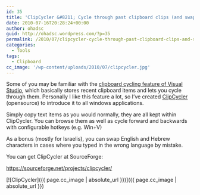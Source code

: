 ```yaml
---
id: 35
title: 'ClipCycler &#8211; Cycle through past clipboard clips (and swap Hebrew / English mistypes)'
date: 2010-07-16T20:28:24+00:00
author: ohadsc
guid: http://ohadsc.wordpress.com/?p=35
permalink: /2010/07/clipcycler-cycle-through-past-clipboard-clips-and-swap-hebrew-english-mistypes/
categories:
  - Tools
tags:
  - Clipboard
cc_image: '/wp-content/uploads/2010/07/clipcycler.jpg'
---
```

Some of you may be familiar with the [clipboard cycling feature of Visual Studio](https://msdn.microsoft.com/en-us/library/aa301782(VS.71).aspx), which basically stores recent clipboard items and lets you cycle through them. Personally I like this feature a lot, so I&#8217;ve created [ClipCycler](https://sourceforge.net/projects/clipcycler/) (opensource) to introduce it to all windows applications.

Simply copy text items as you would normally, they are all kept within ClipCycler. You can browse them as well as cycle forward and backwards with configurable hotkeys (e.g. Win+V)

As a bonus (mostly for Israelis), you can swap English and Hebrew characters in cases where you typed in the wrong language by mistake.

You can get ClipCycler at SourceForge:

<https://sourceforge.net/projects/clipcycler/>

[![ClipCycler]({{ page.cc_image | absolute_url }})]({{ page.cc_image | absolute_url }})